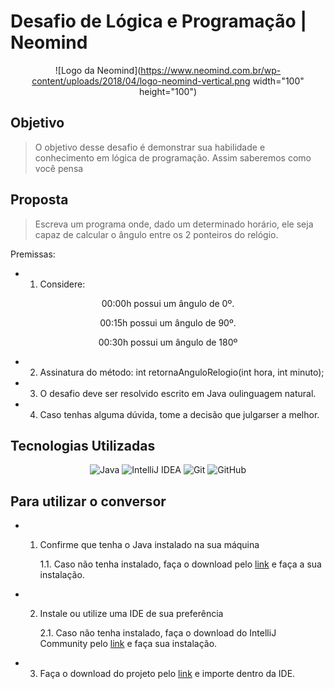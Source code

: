 # **Desafio de Lógica e Programação | Neomind**
<div align="center">

![Logo da Neomind](https://www.neomind.com.br/wp-content/uploads/2018/04/logo-neomind-vertical.png width="100" height="100")

</div>

## **Objetivo**

> O objetivo desse desafio é demonstrar sua habilidade e conhecimento em lógica
de programação. Assim saberemos como você pensa 


## **Proposta**

> Escreva um programa onde, dado um determinado horário, ele seja capaz de calcular o ângulo entre os 2 ponteiros do relógio.

Premissas:

* 1. Considere:

<div align="center">

 00:00h possui um ângulo de 0º.

 00:15h possui um ângulo de 90º.

 00:30h possui um ângulo de 180º

</div> 

* 2. Assinatura do método:
int retornaAnguloRelogio(int hora, int minuto);

* 3. O desafio deve ser resolvido escrito em Java oulinguagem natural.

* 4. Caso tenhas alguma dúvida, tome a decisão que julgarser a melhor.

## **Tecnologias Utilizadas**

<div align="center">

![Java](https://img.shields.io/badge/java-%23ED8B00.svg?style=for-the-badge&logo=java&logoColor=white)
![IntelliJ IDEA](https://img.shields.io/badge/IntelliJIDEA-000000.svg?style=for-the-badge&logo=intellij-idea&logoColor=white)
![Git](https://img.shields.io/badge/git-%23F05033.svg?style=for-the-badge&logo=git&logoColor=white) ![GitHub](https://img.shields.io/badge/github-%23121011.svg?style=for-the-badge&logo=github&logoColor=white)

</div> 

## **Para utilizar o conversor**

* 1. Confirme que tenha o Java instalado na sua máquina

        1.1. Caso não tenha instalado, faça o download pelo [link](https://www.oracle.com/java/technologies/downloads/#jdk19-windows) e faça a sua instalação.

* 2. Instale ou utilize uma IDE de sua preferência

        2.1. Caso não tenha instalado, faça o download do IntelliJ Community pelo [link](https://www.jetbrains.com/idea/download/#section=windows) e faça sua instalação.

* 3. Faça o download do projeto pelo [link](https://github.com/rmcedo/desafio_Neomind.git) e importe dentro da IDE.
